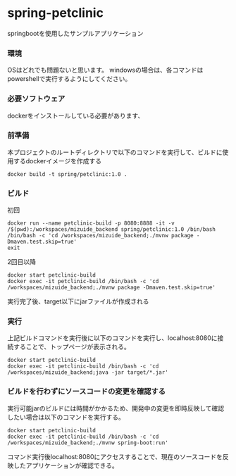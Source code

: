 # spring-petclinic
springbootを使用したサンプルアプリケーション

### 環境
OSはどれでも問題ないと思います。
windowsの場合は、各コマンドはpowershellで実行するようにしてください。

### 必要ソフトウェア
dockerをインストールしている必要があります、

### 前準備
本プロジェクトのルートディレクトリで以下のコマンドを実行して、ビルドに使用するdockerイメージを作成する
```shell
docker build -t spring/petclinic:1.0 .
```
### ビルド
初回
```shell
docker run --name petclinic-build -p 8080:8888 -it -v /$(pwd):/workspaces/mizuide_backend spring/petclinic:1.0 /bin/bash
/bin/bash -c 'cd /workspaces/mizuide_backend;./mvnw package -Dmaven.test.skip=true'
exit
```
2回目以降
```shell
docker start petclinic-build
docker exec -it petclinic-build /bin/bash -c 'cd /workspaces/mizuide_backend;./mvnw package -Dmaven.test.skip=true'
```
実行完了後、target以下にjarファイルが作成される
### 実行
上記ビルドコマンドを実行後に以下のコマンドを実行し、localhost:8080に接続することで、トップページが表示される。
```shell
docker start petclinic-build
docker exec -it petclinic-build /bin/bash -c 'cd /workspaces/mizuide_backend;java -jar target/*.jar'
```

### ビルドを行わずにソースコードの変更を確認する
実行可能jarのビルドには時間がかかるため、開発中の変更を即時反映して確認したい場合は以下のコマンドを実行する。
```shell
docker start petclinic-build
docker exec -it petclinic-build /bin/bash -c 'cd /workspaces/mizuide_backend;./mvnw spring-boot:run'
```
コマンド実行後localhost:8080にアクセスすることで、現在のソースコードを反映したアプリケーションが確認できる。